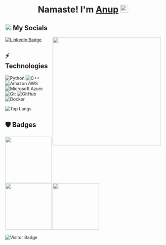 <html>
<div align="center">
   <h1>Namaste!  I'm <a href="https://anup-narkhede.github.io/Portfolio/">Anup</a> <img src="https://media.giphy.com/media/hvRJCLFzcasrR4ia7z/giphy.gif" width="25px"> </h1>
   
</div>
</html>

<div>
<h2><img src="https://media.giphy.com/media/2Wg89Ea84IMmkxMngo/giphy.gif" height="20"> My Socials</h2>
 <img align ="right" src = "https://demobucketanup.s3.ap-south-1.amazonaws.com/output-onlinegiftools+(1).gif" width="350" height="350">
   
[![Linkedin Badge](https://img.shields.io/badge/-AnupNarkhede-blue?style=flat-square&logo=Linkedin&logoColor=white&link=https://www.linkedin.com/in/anup-narkhede-3291211ab/)](https://www.linkedin.com/in/anup-narkhede-3291211ab/)
   
  
   
 </div>
 

## ⚡ Technologies


![Python](https://img.shields.io/badge/-Python-black?style=flat-square&logo=Python)
![C++](https://img.shields.io/badge/-C++-00599C?style=flat-square&logo=c)
![Amazon AWS](https://img.shields.io/badge/Amazon%20AWS-232F3E?style=flat-square&logo=amazon-aws)
![Microsoft Azure](https://img.shields.io/badge/Microsoft%20Azure-232F7E?style=flat-square&logo=microsoft-azure)
![Git](https://img.shields.io/badge/-Git-black?style=flat-square&logo=git)
![GitHub](https://img.shields.io/badge/-GitHub-181717?style=flat-square&logo=github)
![Docker](https://img.shields.io/badge/-Docker-black?style=flat-square&logo=docker)

![Top Langs](https://github-readme-stats.vercel.app/api/top-langs/?username=Anup-Narkhede&hide=TeX&layout=compact)

## :shield:  Badges 
<html>
<div>
      <a href="https://www.credly.com/badges/ccb0de67-b0ff-432b-9ddd-75a4ec4f3bd1">
         <img src="https://demobucketanup.s3.ap-south-1.amazonaws.com/practitioner_badge-aws.png" width="150 px" height = "150px" >
      </a>
     <a href="https://www.credly.com/badges/d5bbe203-a278-4708-948a-56f3cd132425">
        <img src="https://demobucketanup.s3.ap-south-1.amazonaws.com/AWS-Academy-Graduate-Badge-Foundational.png" width="150 px" height = "150px" >
     </a>
     <a href="https://www.credly.com/badges/f98694af-f545-40e4-950b-152a7faff3d4?source=linked_in_profile">
        <img src="https://demobucketanup.s3.ap-south-1.amazonaws.com/Microsoft+Certified+Azure+Fundamentals(AZ-900).png" width="150 px" height = "150px" >
     </a>
  
   
  </div>
</html>



![Visitor Badge](https://visitor-badge.laobi.icu/badge?page_id=Anup-Narkhede.aemmadi)

